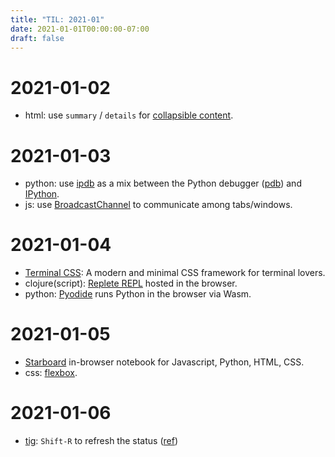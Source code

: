 ```yaml
---
title: "TIL: 2021-01"
date: 2021-01-01T00:00:00-07:00
draft: false
---
```



# 2021-01-02
  - html: use `summary` / `details` for [collapsible content](https://css-tricks.com/quick-reminder-that-details-summary-is-the-easiest-way-ever-to-make-an-accordion/).

# 2021-01-03
  - python: use [ipdb](https://github.com/gotcha/ipdb) as a mix between the Python debugger ([pdb](https://docs.python.org/3/library/pdb.html)) and [IPython](https://ipython.org/).
  - js: use [BroadcastChannel](https://developer.mozilla.org/en-US/docs/Web/API/Broadcast_Channel_API) to communicate among tabs/windows.

# 2021-01-04
  - [Terminal CSS](https://terminalcss.xyz/): A modern and minimal CSS framework for terminal lovers. 
  - clojure(script): [Replete REPL](https://replete-repl.org/) hosted in the browser.
  - python: [Pyodide](https://github.com/iodide-project/pyodide) runs Python in the browser via Wasm.
  
# 2021-01-05
  - [Starboard](https://starboard.gg/) in-browser notebook for Javascript, Python, HTML, CSS.
  - css: [flexbox](https://css-tricks.com/snippets/css/a-guide-to-flexbox/).
  
# 2021-01-06
  - [tig](https://jonas.github.io/tig/): `Shift-R` to refresh the status ([ref](https://github.com/jonas/tig/issues/301))
